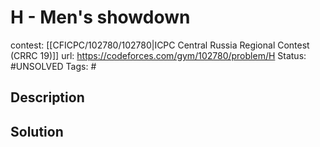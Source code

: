 # H - Men's showdown

contest: [[CFICPC/102780/102780|ICPC Central Russia Regional Contest (CRRC 19)]]
url: https://codeforces.com/gym/102780/problem/H
Status: #UNSOLVED
Tags: #

## Description

## Solution

